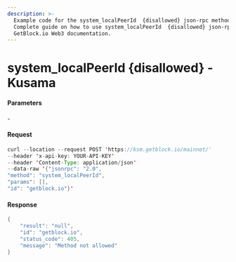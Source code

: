 ```yaml
---
description: >-
  Example code for the system_localPeerId  {disallowed} json-rpc method.
  Сomplete guide on how to use system_localPeerId  {disallowed} json-rpc in
  GetBlock.io Web3 documentation.
---
```


# system\_localPeerId {disallowed} - Kusama

#### Parameters

\-

#### Request

```java
curl --location --request POST 'https://ksm.getblock.io/mainnet/' 
--header 'x-api-key: YOUR-API-KEY' 
--header 'Content-Type: application/json' 
--data-raw '{"jsonrpc": "2.0",
"method": "system_localPeerId",
"params": [],
"id": "getblock.io"}'
```

#### Response

```java
{
    "result": "null",
    "id": "getblock.io",
    "status_code": 405,
    "message": "Method not allowed"
}
```

